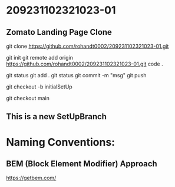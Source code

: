 # 209231102321023-01
## Zomato Landing Page Clone

<!-- downloading the repo or project from the git -->
git clone https://github.com/rohandt0002/209231102321023-01.git

<!-- offline editors (its only for 1st tym)-->
git init
git remote add origin https://github.com/rohandt0002/209231102321023-01.git
code .

<!-- offline n online editors -->
git status
git add .
git status
git commit -m "msg"
git push

<!-- to create a branch -->
git checkout -b initialSetUp

<!-- Switching Branch -->
git checkout main


## This is a new SetUpBranch


# Naming Conventions:
## BEM (Block Element Modifier) Approach 
https://getbem.com/